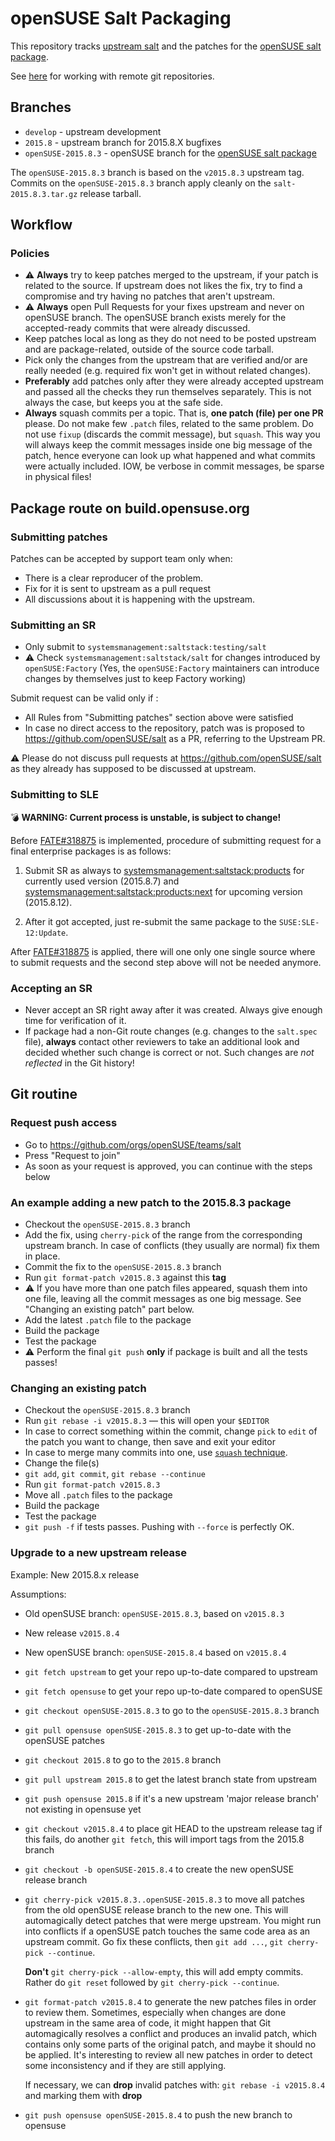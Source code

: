 # openSUSE Salt Packaging

This repository tracks [upstream salt](https://github.com/saltstack/salt) and the patches for the [openSUSE salt package](https://build.opensuse.org/package/show/systemsmanagement:saltstack/salt).

See [here](https://github.com/openSUSE/salt/wiki/Git-.config-for-working-with-remote-repositories) for working with remote git repositories.
## Branches

* `develop` - upstream development
* `2015.8` - upstream branch for 2015.8.X bugfixes
* `openSUSE-2015.8.3` - openSUSE branch for the [openSUSE salt package](https://build.opensuse.org/package/show/systemsmanagement:saltstack/salt)

The `openSUSE-2015.8.3` branch is based on the `v2015.8.3` upstream tag. Commits on the `openSUSE-2015.8.3` branch apply cleanly on the `salt-2015.8.3.tar.gz` release tarball.

## Workflow

### Policies

* :warning: **Always** try to keep patches merged to the upstream, if your patch is related to the source. If upstream does not likes the fix, try to find a compromise and try having no patches that aren't upstream. 
* :warning: **Always** open Pull Requests for your fixes upstream and never on openSUSE branch. The openSUSE branch exists merely for the accepted-ready commits that were already discussed.
* Keep patches local as long as they do not need to be posted upstream and are package-related, outside of the source code tarball.
* Pick only the changes from the upstream that are verified and/or are really needed (e.g. required fix won't get in without related changes).
* **Preferably** add patches only after they were already accepted upstream and passed all the checks they run themselves separately. This is not always the case, but keeps you at the safe side.
* **Always** squash commits per a topic. That is, **one patch (file) per one PR** please. Do not make few `.patch` files, related to the same problem. Do not use `fixup` (discards the commit message), but `squash`. This way you will always keep the commit messages inside one big message of the patch, hence everyone can look up what happened and what commits were actually included. IOW, be verbose in commit messages, be sparse in physical files!

## Package route on build.opensuse.org

### Submitting patches

Patches can be accepted by support team only when:
  
* There is a clear reproducer of the problem.  
* Fix for it is sent to upstream as a pull request
* All discussions about it is happening with the upstream.

### Submitting an SR

* Only submit to `systemsmanagement:saltstack:testing/salt`
* :warning: Check `systemsmanagement:saltstack/salt` for changes introduced by `openSUSE:Factory`
  (Yes, the `openSUSE:Factory` maintainers can introduce changes by themselves just to keep Factory working)

Submit request can be valid only if :

* All Rules from "Submitting patches" section above were satisfied
* In case no direct access to the repository, patch was is proposed to https://github.com/openSUSE/salt as a PR, referring to the Upstream PR.

:warning: Please do not discuss pull requests at https://github.com/openSUSE/salt as they already has supposed to be discussed at upstream.

### Submitting to SLE

:bomb: **WARNING: Current process is unstable, is subject to change!**

Before [FATE#318875](https://fate.suse.com/318875) is implemented, procedure of submitting request for a final enterprise packages is as follows:

1. Submit SR as always to [systemsmanagement:saltstack:products](https://build.opensuse.org/package/show/systemsmanagement:saltstack:products/salt) for currently used version (2015.8.7) and [systemsmanagement:saltstack:products:next](https://build.opensuse.org/package/show/systemsmanagement:saltstack:products:next/salt) for upcoming version (2015.8.12).

2. After it got accepted, just re-submit the same package to the `SUSE:SLE-12:Update`.

After [FATE#318875](https://fate.suse.com/318875) is applied, there will one only one single source where to submit requests and the second step above will not be needed anymore.

### Accepting an SR

* Never accept an SR right away after it was created. Always give enough time for verification of it.
* If package had a non-Git route changes (e.g. changes to the `salt.spec` file), **always** contact other reviewers to take an additional look and decided whether such change is correct or not. Such changes are _not reflected_ in the Git history!

## Git routine

### Request push access
* Go to https://github.com/orgs/openSUSE/teams/salt
* Press "Request to join"
* As soon as your request is approved, you can continue with the steps below

### An example adding a new patch to the 2015.8.3 package
* Checkout the `openSUSE-2015.8.3` branch
* Add the fix, using `cherry-pick` of the range from the corresponding upstream branch. In case of conflicts (they usually are normal) fix them in place.
* Commit the fix to the `openSUSE-2015.8.3` branch
* Run `git format-patch v2015.8.3` against this **tag**
* :warning: If you have more than one patch files appeared, squash them into one file, leaving all the commit messages as one big message. See "Changing an existing patch" part below.
* Add the latest `.patch` file to the package
* Build the package
* Test the package
* :warning: Perform the final `git push` **only** if package is built and all the tests passes!

### Changing an existing patch
* Checkout the `openSUSE-2015.8.3` branch
* Run `git rebase -i v2015.8.3` — this will open your `$EDITOR`
* In case to correct something within the commit, change `pick` to `edit` of the patch you want to change, then save and exit your editor
* In case to merge many commits into one, use [`squash` technique](http://gitready.com/advanced/2009/02/10/squashing-commits-with-rebase.html).
* Change the file(s)
* `git add`, `git commit`, `git rebase --continue`
* Run `git format-patch v2015.8.3`
* Move all `.patch` files to the package
* Build the package
* Test the package
* `git push -f` if tests passes. Pushing with `--force` is perfectly OK.

### Upgrade to a new upstream release

Example: New 2015.8.x release

Assumptions:
* Old openSUSE branch: `openSUSE-2015.8.3`, based on `v2015.8.3`
* New release `v2015.8.4`
* New openSUSE branch: `openSUSE-2015.8.4` based on `v2015.8.4`

* `git fetch upstream` to get your repo up-to-date compared to upstream
* `git fetch opensuse` to get your repo up-to-date compared to openSUSE

* `git checkout openSUSE-2015.8.3`
  to go to the `openSUSE-2015.8.3` branch

* `git pull opensuse openSUSE-2015.8.3`
  to get up-to-date with the openSUSE patches

* `git checkout 2015.8`
  to go to the `2015.8` branch

* `git pull upstream 2015.8`
  to get the latest branch state from upstream

* `git push opensuse 2015.8`
  if it's a new upstream 'major release branch' not existing in opensuse yet

* `git checkout v2015.8.4`
  to place git HEAD to the upstream release tag
  if this fails, do another `git fetch`, this will import tags from the 2015.8 branch

* `git checkout -b openSUSE-2015.8.4`
  to create the new openSUSE release branch

* `git cherry-pick v2015.8.3..openSUSE-2015.8.3`
  to move all patches from the old openSUSE release branch to the new one.
  This will automagically detect patches that were merge upstream.
  You might run into conflicts if a openSUSE patch touches the same code area as an upstream commit.
  Go fix these conflicts, then `git add ...`, `git cherry-pick --continue`.

  **Don't** `git cherry-pick --allow-empty`, this will add empty commits. Rather do `git reset` followed by `git cherry-pick --continue`.

* `git format-patch v2015.8.4`
  to generate the new patches files in order to review them.
  Sometimes, especially when changes are done upstream in the same area of code, it might happen that Git automagically resolves a conflict and produces an invalid patch, which contains only some parts of the original patch, and maybe it should no be applied.
  It's interesting to review all new patches in order to detect some inconsistency and if they are still applying.

  If necessary, we can **drop** invalid patches with: `git rebase -i v2015.8.4` and marking them with **drop**

* `git push opensuse openSUSE-2015.8.4`
  to push the new branch to opensuse